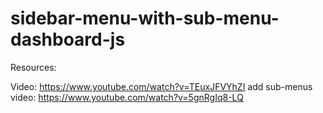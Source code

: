 # sidebar-menu-with-sub-menu-dashboard-js



Resources:

Video: https://www.youtube.com/watch?v=TEuxJFVYhZI
add sub-menus video: https://www.youtube.com/watch?v=5gnRgIq8-LQ
